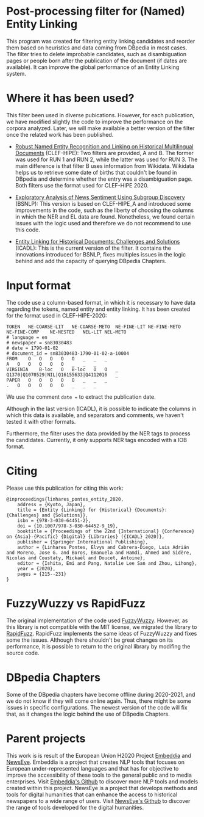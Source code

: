 # Post-processing filter for (Named) Entity Linking

This program was created for filtering entity linking candidates and reorder them based on heuristics and data coming from DBpedia in most cases. The filter tries to delete improbable candidates, such as disambiguation pages or people born after the publication of the document (if dates are available). It can improve the global performance of an Entity Linking system.

# Where it has been used?

This filter been used in diverse pubications. However, for each publication, we have modified slightly the code to improve the performance on the corpora analyzed. Later, we will make available a better version of the filter once the related work has been published.

* [Robust Named Entity Recognition and Linking on Historical Multilingual Documents](http://ceur-ws.org/Vol-2696/paper_171.pdf) (CLEF-HIPE): Two filters are provided, A and B. The former was used for RUN 1 and RUN 2, while the latter was used for RUN 3. The main difference is that filter B uses information from Wikidata. Wikidata helps us to retrieve some date of births that couldn't be found in DBpedia and determine whether the entry was a disambiguation page. Both filters use the format used for CLEF-HIPE 2020.

* [Exploratory Analysis of News Sentiment Using Subgroup Discovery](https://www.aclweb.org/anthology/2021.bsnlp-1.7/) (BSNLP): This version is based on CLEF-HIPE_A and introduced some improvements in the code, such as the liberty of choosing the columns in which the NER and EL data are found. Nonetheless, we found certain issues with the logic used and therefore we do not recommend to use this code.

* [Entity Linking for Historical Documents: Challenges and Solutions](https://link.springer.com/chapter/10.1007/978-3-030-64452-9_19) (ICADL): This is the current version of the filter. It contains the innovations introduced for BSNLP, fixes multiples issues in the logic behind and add the capacity of querying DBpedia Chapters.

# Input format

The code use a column-based format, in which it is necessary to have data regarding the tokens, named entity and entity linking. It has been created for the format used in CLEF-HIPE-2020:

```
TOKEN	NE-COARSE-LIT	NE-COARSE-METO	NE-FINE-LIT	NE-FINE-METO	NE-FINE-COMP	NE-NESTED	NEL-LIT	NEL-METO
# language = en
# newspaper = sn83030483
# date = 1790-01-02
# document_id = sn83030483-1790-01-02-a-i0004
FROM	O	O	O	O	O	_	_	_
A	O	O	O	O	O	_	_	_
VIRGINIA	B-loc	O	B-loc	O	O	_	Q1370|Q1070529|NIL|Q16155633|Q4112016	_
PAPER	O	O	O	O	O	_	_	_
.	O	O	O	O	O	_	_	_
```

We use the comment `date =` to extract the publication date.

Although in the last version (ICADL), it is possible to indicate the columns in which this data is available, and separators and comments, we haven't tested it with other formats.

Furthermore, the filter uses the data provided by the NER tags to process the candidates. Currently, it only supports NER tags encoded with a IOB format.

# Citing

Please use this publication for citing this work:
```
@inproceedings{linhares_pontes_entity_2020,
	address = {Kyoto, Japan},
	title = {Entity {Linking} for {Historical} {Documents}: {Challenges} and {Solutions}},
	isbn = {978-3-030-64451-2},
	doi = {10.1007/978-3-030-64452-9_19},
	booktitle = {Proceedings of the 22nd {International} {Conference} on {Asia}-{Pacific} {Digital} {Libraries} ({ICADL} 2020)},
	publisher = {Springer International Publishing},
	author = {Linhares Pontes, Elvys and Cabrera-Diego, Luis Adrián and Moreno, Jose G. and Boros, Emanuela and Hamdi, Ahmed and Sidère, Nicolas and Coustaty, Mickaël and Doucet, Antoine},
	editor = {Ishita, Emi and Pang, Natalie Lee San and Zhou, Lihong},
	year = {2020},
	pages = {215--231}
}
```

# FuzzyWuzzy vs RapidFuzz

The original implementation of the code used [FuzzyWuzzy](https://github.com/seatgeek/fuzzywuzzy). However, as this library is not compatible with the MIT license, we migrated the library to [RapidFuzz](https://github.com/maxbachmann/RapidFuzz/). RapidFuzz implements the same ideas of FuzzyWuzzy and fixes some the issues. Although there shouldn't be great changes on its performance, it is possible to return to the original library by modifing the source code.

# DBpedia Chapters

Some of the DBpedia chapters have become offline during 2020-2021, and we do not know if they will come online again. Thus, there might be some issues in specific configurations. The newest version of the code will fix that, as it changes the logic behind the use of DBpedia Chapters.

# Parent projects

This work is is result of the European Union H2020 Project [Embeddia](http://embeddia.eu/) and [NewsEye](https://www.newseye.eu/). Embeddia is a project that creates NLP tools that focuses on European under-represented languages and that has for objective to improve the accessibility of these tools to the general public and to media enterprises. Visit [Embeddia's Github](https://github.com/orgs/EMBEDDIA/) to discover more NLP tools and models created within this project. NewsEye is a project that develops methods and tools for digital humanities that can enhance the access to historical newspapers to a wide range of users. Visit [NewsEye's Github](https://github.com/newseye) to discover the range of tools developed for the digital humanities. 

